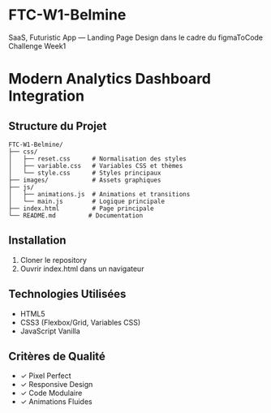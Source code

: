 # FTC-W1-Belmine
SaaS, Futuristic App — Landing Page Design dans le cadre du figmaToCode Challenge Week1 
# Modern Analytics Dashboard Integration

## Structure du Projet
```
FTC-W1-Belmine/
├── css/
│   ├── reset.css      # Normalisation des styles
│   ├── variable.css   # Variables CSS et thèmes
│   └── style.css      # Styles principaux
├── images/            # Assets graphiques
├── js/
│   ├── animations.js  # Animations et transitions
│   └── main.js        # Logique principale
├── index.html         # Page principale
└── README.md         # Documentation
```

## Installation
1. Cloner le repository
2. Ouvrir index.html dans un navigateur


## Technologies Utilisées
- HTML5
- CSS3 (Flexbox/Grid, Variables CSS)
- JavaScript Vanilla

## Critères de Qualité
- ✓ Pixel Perfect
- ✓ Responsive Design
- ✓ Code Modulaire
- ✓ Animations Fluides